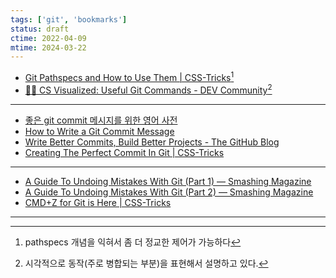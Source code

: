 ```yaml
---
tags: ['git', 'bookmarks']
status: draft
ctime: 2022-04-09
mtime: 2024-03-22
---
```


- [Git Pathspecs and How to Use Them | CSS-Tricks](https://css-tricks.com/git-pathspecs-and-how-to-use-them/)[^100-1]
- [🌳🚀 CS Visualized: Useful Git Commands - DEV Community](https://dev.to/lydiahallie/cs-visualized-useful-git-commands-37p1)[^100-2]

---

- [좋은 git commit 메시지를 위한 영어 사전](https://blog.ull.im/engineering/2019/03/10/logs-on-git.html)
- [How to Write a Git Commit Message](https://chris.beams.io/posts/git-commit/)
- [Write Better Commits, Build Better Projects - The GitHub Blog](https://github.blog/2022-06-30-write-better-commits-build-better-projects/)
- [Creating The Perfect Commit In Git | CSS-Tricks](https://css-tricks.com/creating-the-perfect-commit-in-git/)

---

- [A Guide To Undoing Mistakes With Git (Part 1) — Smashing Magazine](https://www.smashingmagazine.com/2021/05/undoing-mistakes-git-part1/)
- [A Guide To Undoing Mistakes With Git (Part 2) — Smashing Magazine](https://www.smashingmagazine.com/2021/05/undoing-mistakes-git-part2/)
- [CMD+Z for Git is Here | CSS-Tricks](https://css-tricks.com/cmdz-for-git-is-here/)

---

[^100-1]: pathspecs 개념을 익혀서 좀 더 정교한 제어가 가능하다
[^100-2]: 시각적으로 동작(주로 병합되는 부분)을 표현해서 설명하고 있다.
